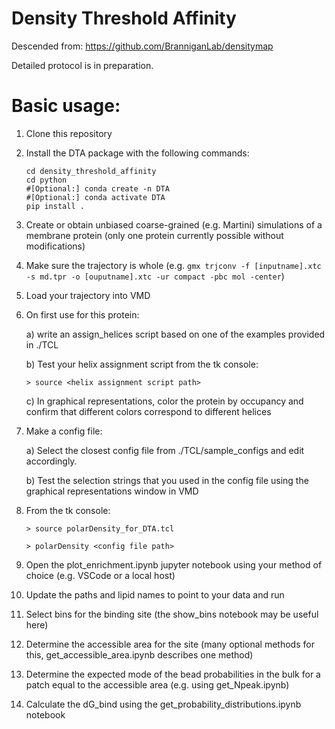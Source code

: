# Density Threshold Affinity
Descended from: https://github.com/BranniganLab/densitymap

Detailed protocol is in preparation.

# Basic usage:
1. Clone this repository
2. Install the DTA package with the following commands:
   ```
   cd density_threshold_affinity
   cd python
   #[Optional:] conda create -n DTA
   #[Optional:] conda activate DTA
   pip install .
   ```
3. Create or obtain unbiased coarse-grained (e.g. Martini) simulations of a membrane protein (only one protein currently possible without modifications)
4. Make sure the trajectory is whole (e.g. `gmx trjconv -f [inputname].xtc -s md.tpr -o [ouputname].xtc -ur compact -pbc mol -center`)
5. Load your trajectory into VMD
6. On first use for this protein: 

   a) write an assign_helices script based on one of the examples provided in ./TCL

   b) Test your helix assignment script from the tk console:
   
      ```> source <helix assignment script path>```

   c) In graphical representations, color the protein by occupancy and confirm that different colors correspond to different helices

7. Make a config file: 

    a) Select the closest config file from ./TCL/sample_configs and edit accordingly. 

    b) Test the selection strings that you used in the config file using the graphical representations window in VMD

8. From the tk console:

   ```> source polarDensity_for_DTA.tcl```

   ```> polarDensity <config file path>```  
9. Open the plot_enrichment.ipynb jupyter notebook using your method of choice (e.g. VSCode or a local host)
10. Update the paths and lipid names to point to your data and run
11. Select bins for the binding site (the show_bins notebook may be useful here)
12. Determine the accessible area for the site (many optional methods for this, get_accessible_area.ipynb describes one method)
13. Determine the expected mode of the bead probabilities in the bulk for a patch equal to the accessible area (e.g. using get_Npeak.ipynb)
14. Calculate the dG_bind using the get_probability_distributions.ipynb notebook
